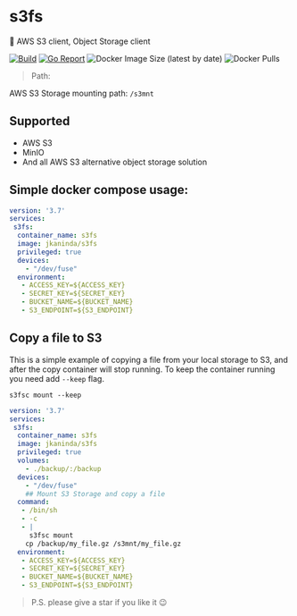 # s3fs

 🐳 AWS S3 client, Object Storage client  

[![Build](https://github.com/jkaninda/s3fs/actions/workflows/build.yml/badge.svg)](https://github.com/jkaninda/mysql-bkup/actions/workflows/build.yml)
[![Go Report](https://goreportcard.com/badge/github.com/jkaninda/s3fs)](https://goreportcard.com/report/github.com/jkaninda/s3fs)
![Docker Image Size (latest by date)](https://img.shields.io/docker/image-size/jkaninda/s3fs?style=flat-square)
![Docker Pulls](https://img.shields.io/docker/pulls/jkaninda/s3fs?style=flat-square)

> Path:

AWS S3 Storage mounting path: `/s3mnt`

## Supported
- AWS S3
- MinIO
- And all AWS S3 alternative object storage solution


## Simple docker compose usage:

```yaml
version: '3.7'
services:
 s3fs:
  container_name: s3fs
  image: jkaninda/s3fs
  privileged: true
  devices:
    - "/dev/fuse"
  environment:
   - ACCESS_KEY=${ACCESS_KEY}
   - SECRET_KEY=${SECRET_KEY}
   - BUCKET_NAME=${BUCKET_NAME}
   - S3_ENDPOINT=${S3_ENDPOINT}
```
## Copy a file to S3
This is a simple example of copying a file from your local storage to S3, and after the copy container will stop running.
To keep the container running you need add `--keep` flag.

`s3fsc mount --keep`


```yaml
version: '3.7'
services:
 s3fs:
  container_name: s3fs
  image: jkaninda/s3fs
  privileged: true
  volumes:
    - ./backup/:/backup
  devices:
    - "/dev/fuse"
    ## Mount S3 Storage and copy a file
  command:
   - /bin/sh
   - -c
   - |
     s3fsc mount 
    cp /backup/my_file.gz /s3mnt/my_file.gz 
  environment:
   - ACCESS_KEY=${ACCESS_KEY}
   - SECRET_KEY=${SECRET_KEY}
   - BUCKET_NAME=${BUCKET_NAME}
   - S3_ENDPOINT=${S3_ENDPOINT}
```


> P.S. please give a star if you like it :wink:


